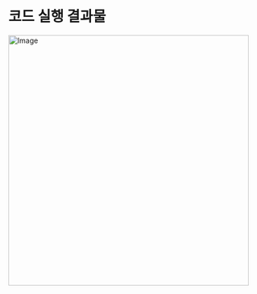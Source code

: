# 코드 실행 결과물

<img width="477" height="496" alt="Image" src="https://github.com/user-attachments/assets/fc93fa50-d729-4993-9c40-b1e6067ee931" />
